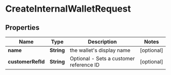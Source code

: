 

# CreateInternalWalletRequest


## Properties

| Name | Type | Description | Notes |
|------------ | ------------- | ------------- | -------------|
|**name** | **String** | the wallet&#39;s display name |  [optional] |
|**customerRefId** | **String** | Optional - Sets a customer reference ID |  [optional] |



